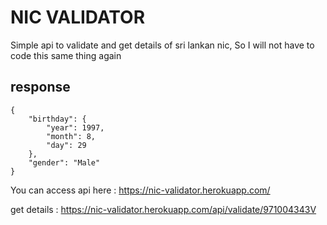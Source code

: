 # NIC VALIDATOR

Simple api to validate and get details of sri lankan nic,
So I will not have to code this same thing again

## response

```
{
    "birthday": {
        "year": 1997,
        "month": 8,
        "day": 29
    },
    "gender": "Male"
}
```

You can access api here : https://nic-validator.herokuapp.com/

get details : https://nic-validator.herokuapp.com/api/validate/971004343V
